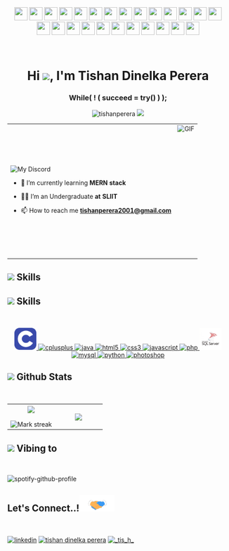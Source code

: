 <div align="center">
  <img src="https://github.com/TishanPerera/TishanPerera/assets/153063309/fe53e2bb-86d9-4846-83cf-8cdf5762d30f" height="30" width="30">
  <img src="https://github.com/TishanPerera/TishanPerera/assets/153063309/fe53e2bb-86d9-4846-83cf-8cdf5762d30f" height="30" width="30">
  <img src="https://github.com/TishanPerera/TishanPerera/assets/153063309/fe53e2bb-86d9-4846-83cf-8cdf5762d30f" height="30" width="30">
  <img src="https://github.com/TishanPerera/TishanPerera/assets/153063309/fe53e2bb-86d9-4846-83cf-8cdf5762d30f" height="30" width="30">
  <img src="https://github.com/TishanPerera/TishanPerera/assets/153063309/fe53e2bb-86d9-4846-83cf-8cdf5762d30f" height="30" width="30">
  <img src="https://github.com/TishanPerera/TishanPerera/assets/153063309/fe53e2bb-86d9-4846-83cf-8cdf5762d30f" height="30" width="30">
  <img src="https://github.com/TishanPerera/TishanPerera/assets/153063309/fe53e2bb-86d9-4846-83cf-8cdf5762d30f" height="30" width="30">
  <img src="https://github.com/TishanPerera/TishanPerera/assets/153063309/fe53e2bb-86d9-4846-83cf-8cdf5762d30f" height="30" width="30">
  <img src="https://github.com/TishanPerera/TishanPerera/assets/153063309/fe53e2bb-86d9-4846-83cf-8cdf5762d30f" height="30" width="30">
  <img src="https://github.com/TishanPerera/TishanPerera/assets/153063309/fe53e2bb-86d9-4846-83cf-8cdf5762d30f" height="30" width="30">
  <img src="https://github.com/TishanPerera/TishanPerera/assets/153063309/fe53e2bb-86d9-4846-83cf-8cdf5762d30f" height="30" width="30">
  <img src="https://github.com/TishanPerera/TishanPerera/assets/153063309/fe53e2bb-86d9-4846-83cf-8cdf5762d30f" height="30" width="30">
  <img src="https://github.com/TishanPerera/TishanPerera/assets/153063309/fe53e2bb-86d9-4846-83cf-8cdf5762d30f" height="30" width="30">
  <img src="https://github.com/TishanPerera/TishanPerera/assets/153063309/fe53e2bb-86d9-4846-83cf-8cdf5762d30f" height="30" width="30">
  <img src="https://github.com/TishanPerera/TishanPerera/assets/153063309/fe53e2bb-86d9-4846-83cf-8cdf5762d30f" height="30" width="30">
  <img src="https://github.com/TishanPerera/TishanPerera/assets/153063309/fe53e2bb-86d9-4846-83cf-8cdf5762d30f" height="30" width="30">
  <img src="https://github.com/TishanPerera/TishanPerera/assets/153063309/fe53e2bb-86d9-4846-83cf-8cdf5762d30f" height="30" width="30">
  <img src="https://github.com/TishanPerera/TishanPerera/assets/153063309/fe53e2bb-86d9-4846-83cf-8cdf5762d30f" height="30" width="30">
  <img src="https://github.com/TishanPerera/TishanPerera/assets/153063309/fe53e2bb-86d9-4846-83cf-8cdf5762d30f" height="30" width="30">
  <img src="https://github.com/TishanPerera/TishanPerera/assets/153063309/fe53e2bb-86d9-4846-83cf-8cdf5762d30f" height="30" width="30">
  <img src="https://github.com/TishanPerera/TishanPerera/assets/153063309/fe53e2bb-86d9-4846-83cf-8cdf5762d30f" height="30" width="30">
  <img src="https://github.com/TishanPerera/TishanPerera/assets/153063309/fe53e2bb-86d9-4846-83cf-8cdf5762d30f" height="30" width="30">
  <img src="https://github.com/TishanPerera/TishanPerera/assets/153063309/fe53e2bb-86d9-4846-83cf-8cdf5762d30f" height="30" width="30">
  <img src="https://github.com/TishanPerera/TishanPerera/assets/153063309/fe53e2bb-86d9-4846-83cf-8cdf5762d30f" height="30" width="30">
  <img src="https://github.com/TishanPerera/TishanPerera/assets/153063309/fe53e2bb-86d9-4846-83cf-8cdf5762d30f" height="30" width="30">
      
</div>

   <br>
   <br>
         

<h1 align="center">Hi <img src="https://github.com/TishanPerera/TishanPerera/assets/153063309/43a58baa-7b48-4e85-885a-83bd3a0f79cd" width ="35">, I'm Tishan Dinelka Perera</h1>
<h3 align="center">While( ! ( succeed = try() ) );</h3


<div><p align="center"> <img src="https://komarev.com/ghpvc/?username=tishanperera&label=Profile%20views&color=0e75b6&style=flat" alt="tishanperera" /> <img src="https://img.shields.io/badge/Lives-Sri%20Lanka-success" /></p></div>

<table align="center">
<tr>
<td align="left">

![My Discord](https://discord-readme-badge.vercel.app/api?id=763581484887834634)
  
- 🌱 I’m currently learning **MERN stack**

- 🧑‍🎓 I’m an Undergraduate **at SLIIT**

- 📫 How to reach me **tishanperera2001@gmail.com**

</td>
<td>
  <img align="right" alt="GIF" height="300px" src="https://github.com/TishanPerera/TishanPerera/assets/153063309/be766320-cf00-4c51-a06e-f78727fb0198" />





</td>
 </tr>
</table> 

## <img src="https://github.com/TishanPerera/TishanPerera/assets/153063309/2bdb5763-521f-4902-8a8b-a132966916c4" width ="25"><b> Skills</b>
## <img src="https://media2.giphy.com/media/QssGEmpkyEOhBCb7e1/giphy.gif?cid=ecf05e47a0n3gi1bfqntqmob8g9aid1oyj2wr3ds3mg700bl&rid=giphy.gif" width ="25"><b> Skills</b>
<br>
<p align="center"> 
  <a href="https://www.cprogramming.com/" target="_blank" rel="noreferrer"> <img src="https://github.com/tandpfun/skill-icons/raw/main/icons/C.svg" alt="c" width="50" height="50"/> </a>
  <a href="https://www.w3schools.com/cpp/" target="_blank" rel="noreferrer"> <img src="https://raw.githubusercontent.com/Scar1109/skill-icons/59059d9d1a2c092696dc66e00931cc1181a4ce1f/icons/CPP.svg" alt="cplusplus" width="50" height="50"/> </a>
  <a href="https://www.java.com" target="_blank" rel="noreferrer"> <img src="https://raw.githubusercontent.com/Scar1109/skill-icons/59059d9d1a2c092696dc66e00931cc1181a4ce1f/icons/Java-Light.svg" alt="java" width="50" height="50"/> </a>
  <a href="https://www.w3.org/html/" target="_blank" rel="noreferrer"> <img src="https://raw.githubusercontent.com/Scar1109/skill-icons/59059d9d1a2c092696dc66e00931cc1181a4ce1f/icons/HTML.svg" alt="html5" width="50" height="50"/> </a>
  <a href="https://www.w3schools.com/css/" target="_blank" rel="noreferrer"> <img src="https://raw.githubusercontent.com/Scar1109/skill-icons/59059d9d1a2c092696dc66e00931cc1181a4ce1f/icons/CSS.svg" alt="css3" width="50" height="50"/> </a>
  <a href="https://developer.mozilla.org/en-US/docs/Web/JavaScript" target="_blank" rel="noreferrer"> <img src="https://raw.githubusercontent.com/Scar1109/skill-icons/59059d9d1a2c092696dc66e00931cc1181a4ce1f/icons/JavaScript.svg" alt="javascript" width="50" height="50"/> </a>
  <a href="https://www.php.net" target="_blank" rel="noreferrer"> <img src="https://raw.githubusercontent.com/Scar1109/skill-icons/59059d9d1a2c092696dc66e00931cc1181a4ce1f/icons/PHP-Light.svg" alt="php" width="50" height="50"/> </a>
  <a href="https://www.microsoft.com/en-us/sql-server" target="_blank" rel="noreferrer"> <img src="https://github.com/Scar1109/skill-icons/raw/Scar1109/icons/microsoftSQL.svg" alt="mssql" width="50" height="50"/> </a> 
  <a href="https://www.mysql.com/" target="_blank" rel="noreferrer"> <img src="https://raw.githubusercontent.com/Scar1109/skill-icons/59059d9d1a2c092696dc66e00931cc1181a4ce1f/icons/MySQL-Light.svg" alt="mysql" width="50" height="50"/> </a>
  <a href="https://www.python.org" target="_blank" rel="noreferrer"> <img src="https://raw.githubusercontent.com/Scar1109/skill-icons/59059d9d1a2c092696dc66e00931cc1181a4ce1f/icons/Python-Light.svg" alt="python" width="50" height="50"/> </a>
 <a href="https://www.photoshop.com/en" target="_blank" rel="noreferrer"> <img src="https://raw.githubusercontent.com/Scar1109/skill-icons/59059d9d1a2c092696dc66e00931cc1181a4ce1f/icons/Photoshop.svg" alt="photoshop" width="50" height="50"/> </a>

  
</p>


## <img src="https://media.giphy.com/media/iY8CRBdQXODJSCERIr/giphy.gif" width="35"><b> Github Stats </b>
<br>


<table align="center">
<tr border="none">
<td width="50%" align="center">

  
  <img  align="center"  src="https://github-readme-stats.vercel.app/api?username=tishanperera&theme=dark&show_icons=true&count_private=true" />
  <br></br>
  <img  title="🔥 Get streak stats for your profile at git.io/streak-stats" alt="Mark streak" src="https://github-readme-streak-stats.herokuapp.com/?user=tishanperera&theme=dark&hide_border=false" /> 
</td>

<td width="50%" align="center">

  <img  align="center"  src="https://github-readme-stats.anuraghazra1.vercel.app/api/top-langs/?username=tishanperera&theme=dark&hide_border=false&no-bg=true&no-frame=true&langs_count=10"/>
  
  </td>
</tr>
</table>

## <img src="https://github.com/TishanPerera/TishanPerera/assets/153063309/94e3e662-a223-4c8d-ad07-872d921aa8fb" width="35"><b> Vibing to </b>
<br>

![spotify-github-profile](https://spotify-github-profile.vercel.app/api/view.svg?uid=31ulxw6yapjz6cwhv2jspmzo6yn4&redirect=true][https://spotify-github-profile.vercel.app/api/view.svg?uid=31ulxw6yapjz6cwhv2jspmzo6yn4&cover_image=true&theme=default&show_offline=true&background_color=8B000080&interchange=true&bar_color_cover=true&bar_color=94ee91)


## <b> Let's Connect..!</b><img src="https://github.com/0xAbdulKhalid/0xAbdulKhalid/raw/main/assets/mdImages/handshake.gif" width ="80">
<br>

<p align="left">
  
<a href="https://www.linkedin.com/in/tishan-perera-1078142a3/" target="blank"><img align="center" src="https://user-images.githubusercontent.com/88904952/234979284-68c11d7f-1acc-4f0c-ac78-044e1037d7b0.png" alt="linkedin" height="40" width="40" /></a>
<a href="https://www.facebook.com/profile.php?id=100082191501862" target="blank"><img align="center" src="https://raw.githubusercontent.com/rahuldkjain/github-profile-readme-generator/master/src/images/icons/Social/facebook.svg" alt="tishan dinelka perera" height="40" width="40" /></a>
<a href="https://instagram.com/_tis_h_" target="blank"><img align="center" src="https://raw.githubusercontent.com/rahuldkjain/github-profile-readme-generator/master/src/images/icons/Social/instagram.svg" alt="_tis_h_" height="40" width="40" /></a>

 
</p>
